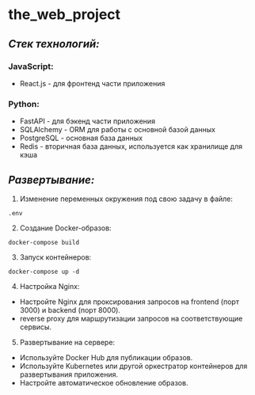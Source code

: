 ﻿# the_web_project
## ***Стек технологий:***
### JavaScript:
- React.js - для фронтенд части приложения
### Python:
- FastAPI - для бэкенд части приложения
- SQLAlchemy - ORM для работы с основной базой данных
- PostgreSQL - основная база данных
- Redis - вторичная база данных, используется как хранилище для кэша

## ***Развертывание:***
1. Изменение переменных окружения под свою задачу в файле:

`.env`

2. Создание Docker-образов:

`docker-compose build`

3. Запуск контейнеров:

`docker-compose up -d`

4. Настройка Nginx:

* Настройте Nginx для проксирования запросов на frontend (порт 3000) и backend (порт 8000).
* reverse proxy для маршрутизации запросов на соответствующие сервисы.

5. Развертывание на сервере:

* Используйте Docker Hub для публикации образов.
* Используйте Kubernetes или другой оркестратор контейнеров для развертывания приложения.
* Настройте автоматическое обновление образов.

